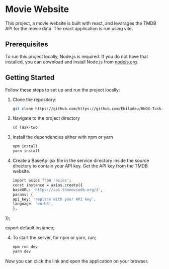 # Movie Website

This project, a movie website is built with react, and levarages the TMDB API for the movie data. The react application is run using vite.

## Prerequisites

To run this project locally, Node.js is required. If you do not have that installed, you can download and install Node.js from [nodejs.org](https://nodejs.org/).

## Getting Started

Follow these steps to set up and run the project locally:

1. Clone the repository:

   ```bash
   git clone https://github.com/https://github.com/Ebiladou/HNGX-Task-Two.git

2. Navigate to the project directory

   ```bash
   cd Task-two

3. Install the dependencies either with npm or yarn

    ```bash
    npm install 
    yarn install

4. Create a BaseApi.jsx file in the service directory inside the source directory to contain your API key. Get the API key from the TMDB website.

    ```bash
    import axios from 'axios';
    const instance = axios.create({
    baseURL: 'https://api.themoviedb.org/3',
    params: {
    api_key: 'replace with your API key', 
    language: 'en-US',
    },
  });

   export default instance;

4. To start the server, for npm or yarn, run;

    ```bash
    npm run dev
    yarn dev

Now you can click the link and open the application on your browser.